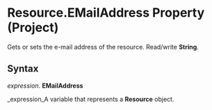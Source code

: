 
# Resource.EMailAddress Property (Project)

Gets or sets the e-mail address of the resource. Read/write  **String**.


## Syntax

 _expression_. **EMailAddress**

 _expression_A variable that represents a  **Resource** object.

